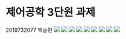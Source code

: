 # 제어공학 3단원 과제
2019732077 백승민
<img src=" https://ifh.cc/g/Y6lng6.jpg">
<img src="https://ifh.cc/g/ZKhMLA.jpg ">
<img src="https://ifh.cc/g/HvsCVB.jpg ">
<img src=" https://ifh.cc/g/WpcFf3.jpg">
<img src="https://ifh.cc/g/5NvtbD.jpg ">
<img src=" https://ifh.cc/g/08S9c8.jpg">
<img src="https://ifh.cc/g/DlgLpq.jpg ">
<img src="https://ifh.cc/g/fbkKvQ.jpg ">
<img src=" https://ifh.cc/g/DGwMPw.jpg">

